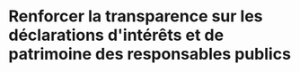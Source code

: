 # Renforcer la transparence sur les déclarations d'intérêts et de patrimoine des responsables publics
